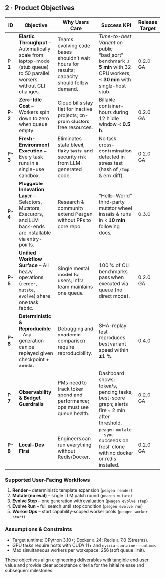 ## 2 · Product Objectives

| ID      | Objective                                                                                                              | Why Users Care                                                                             | Success KPI                                                                                                                 | Release Target |
| ------- | ---------------------------------------------------------------------------------------------------------------------- | ------------------------------------------------------------------------------------------ | --------------------------------------------------------------------------------------------------------------------------- | -------------- |
| **P-1** | **Elastic Throughput** – Automatically scale from laptop-mode (stub queue) to 50 parallel workers without CLI changes. | Teams evolving code bases shouldn’t wait hours for results; capacity should follow demand. | *Time-to-best Variant* on public “bad\_sort” benchmark ≤ **5 min** with 32 CPU workers; ≤ **30 min** with single-host stub. | 0.2.0 GA        |
| **P-2** | **Zero-Idle Cost** – Workers spin down to zero when queue empty.                                                       | Cloud bills stay flat for inactive projects; on-prem clusters free resources.              | Billable container-hours during 12 h idle window < **0.5 h**.                                                               | 0.2.0 GA        |
| **P-3** | **Fresh-Environment Execution** – Every task runs in a single-use sandbox.                                             | Eliminates state bleed, flaky tests, and security risk from LLM-generated code.            | No task cross-contamination detected in stress test (hash of `/tmp` & env diff).                                            | 0.2.0 GA        |
| **P-4** | **Pluggable Innovation Layer** – Selectors, Mutators, Executors, and LLM back-ends are installable via entry-points.   | Research & community extend Peagen without PRs to core repo.                               | “Hello-World” third-party mutator wheel installs & runs in < **10 min** following docs.                                     | 0.3.0           |
| **P-5** | **Unified Workflow Surface** – All heavy operations (`render`, `mutate`, `evolve`) share one task fabric.              | Single mental model for users; infra team maintains one queue.                             | 100 % of CLI benchmarks pass when executed via queue (no direct mode).                                                      | 0.2.0 GA        |
| **P-6** | **Deterministic & Reproducible** – Any generation can be replayed given checkpoint + seeds.                            | Debugging and academic comparison require reproducibility.                                 | SHA-replay test reproduces best variant speed within **±1 %**.                                                              | 0.4.0           |
| **P-7** | **Observability & Budget Guardrails**                                                                                  | PMs need to track token spend and performance; ops must see queue health.                  | Dashboard shows: token/s, pending tasks, best-score graph; alerts fire < 2 min after threshold.                             | 0.2.0 GA        |
| **P-8** | **Local-Dev First**                                                                                                    | Engineers can run everything without Redis/Docker.                                         | `peagen mutate --sync` succeeds on fresh clone with no docker or redis installed.                                           | 0.2.0 GA        |

### Supported User-Facing Workflows

1. **Render** – deterministic template expansion (`peagen render`)
2. **Mutate (no eval)** – single LLM patch round (`peagen mutate`)
3. **Evolve Step** – one generation with evaluation (`peagen evolve step`)
4. **Evolve Run** – full search until stop condition (`peagen evolve run`)
5. **Worker Ops** – start capability-scoped worker pools (`peagen worker start`)

### Assumptions & Constraints

* Target runtime: CPython 3.10+; Docker ≥ 24; Redis ≥ 7.0 (Streams).
* GPU tasks require hosts with CUDA 11+ and `nvidia-container-runtime`.
* Max simultaneous workers per workspace: 256 (soft queue limit).

These objectives align engineering deliverables with tangible end-user value and provide clear acceptance criteria for the initial release and subsequent milestones.
